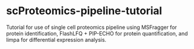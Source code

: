 # scProteomics-pipeline-tutorial
Tutorial for use of single cell proteomics pipeline using MSFragger for protein identification, FlashLFQ + PIP-ECHO for protein quantification, and limpa for differential expression analysis.
